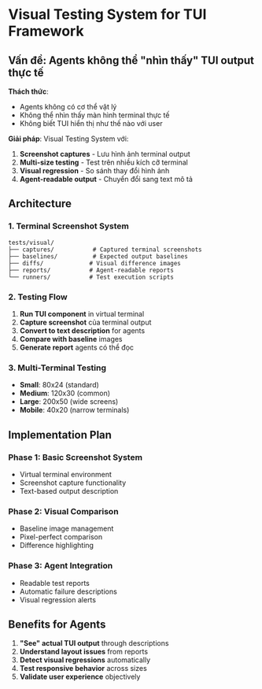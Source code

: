 # Visual Testing System for TUI Framework

## Vấn đề: Agents không thể "nhìn thấy" TUI output thực tế

**Thách thức**: 
- Agents không có cơ thể vật lý
- Không thể nhìn thấy màn hình terminal thực tế
- Không biết TUI hiển thị như thế nào với user

**Giải pháp**: Visual Testing System với:
1. **Screenshot captures** - Lưu hình ảnh terminal output
2. **Multi-size testing** - Test trên nhiều kích cỡ terminal
3. **Visual regression** - So sánh thay đổi hình ảnh
4. **Agent-readable output** - Chuyển đổi sang text mô tả

## Architecture

### 1. Terminal Screenshot System
```
tests/visual/
├── captures/           # Captured terminal screenshots
├── baselines/          # Expected output baselines  
├── diffs/             # Visual difference images
├── reports/           # Agent-readable reports
└── runners/           # Test execution scripts
```

### 2. Testing Flow
1. **Run TUI component** in virtual terminal
2. **Capture screenshot** của terminal output
3. **Convert to text description** for agents
4. **Compare with baseline** images
5. **Generate report** agents có thể đọc

### 3. Multi-Terminal Testing
- **Small**: 80x24 (standard)
- **Medium**: 120x30 (common)
- **Large**: 200x50 (wide screens)
- **Mobile**: 40x20 (narrow terminals)

## Implementation Plan

### Phase 1: Basic Screenshot System
- Virtual terminal environment
- Screenshot capture functionality
- Text-based output description

### Phase 2: Visual Comparison
- Baseline image management
- Pixel-perfect comparison
- Difference highlighting

### Phase 3: Agent Integration  
- Readable test reports
- Automatic failure descriptions
- Visual regression alerts

## Benefits for Agents

1. **"See" actual TUI output** through descriptions
2. **Understand layout issues** from reports
3. **Detect visual regressions** automatically
4. **Test responsive behavior** across sizes
5. **Validate user experience** objectively